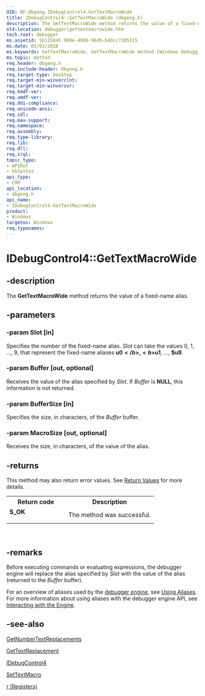 ```yaml
---
UID: NF:dbgeng.IDebugControl4.GetTextMacroWide
title: IDebugControl4::GetTextMacroWide (dbgeng.h)
description: The GetTextMacroWide method returns the value of a fixed-name alias.
old-location: debugger\gettextmacrowide.htm
tech.root: debugger
ms.assetid: 5b125041-969e-49bb-96d5-b40cc7285315
ms.date: 05/03/2018
ms.keywords: GetTextMacroWide, GetTextMacroWide method [Windows Debugging], GetTextMacroWide method [Windows Debugging],IDebugControl4 interface, IDebugControl4 interface [Windows Debugging],GetTextMacroWide method, IDebugControl4.GetTextMacroWide, IDebugControl4::GetTextMacroWide, dbgeng/IDebugControl4::GetTextMacroWide, debugger.gettextmacrowide
ms.topic: method
req.header: dbgeng.h
req.include-header: Dbgeng.h
req.target-type: Desktop
req.target-min-winverclnt: 
req.target-min-winversvr: 
req.kmdf-ver: 
req.umdf-ver: 
req.ddi-compliance: 
req.unicode-ansi: 
req.idl: 
req.max-support: 
req.namespace: 
req.assembly: 
req.type-library: 
req.lib: 
req.dll: 
req.irql: 
topic_type:
- APIRef
- kbSyntax
api_type:
- COM
api_location:
- dbgeng.h
api_name:
- IDebugControl4.GetTextMacroWide
product:
- Windows
targetos: Windows
req.typenames: 
---
```


# IDebugControl4::GetTextMacroWide


## -description


The <b>GetTextMacroWide</b> method returns the value of a fixed-name alias.


## -parameters




### -param Slot [in]

Specifies the number of the fixed-name alias.  <i>Slot</i> can take the values 0, 1, ..., 9, that represent the fixed-name aliases <b>$u0</b>, <b>$u1</b>, ..., <b>$u9</b>.


### -param Buffer [out, optional]

Receives the value of the alias specified by <i>Slot</i>.  If <i>Buffer</i> is <b>NULL</b>, this information is not returned.


### -param BufferSize [in]

Specifies the size, in characters, of the <i>Buffer</i> buffer.


### -param MacroSize [out, optional]

Receives the size, in characters, of the value of the alias.


## -returns



This method may also return error values.  See <a href="https://docs.microsoft.com/windows-hardware/drivers/debugger/hresult-values">Return Values</a> for more details.

<table>
<tr>
<th>Return code</th>
<th>Description</th>
</tr>
<tr>
<td width="40%">
<dl>
<dt><b>S_OK</b></dt>
</dl>
</td>
<td width="60%">
The method was successful.

</td>
</tr>
</table>
 




## -remarks



Before executing commands or evaluating expressions, the debugger engine will replace the alias specified by <i>Slot</i> with the value of the alias (returned to the <i>Buffer</i> buffer).

For an overview of aliases used by the <a href="https://docs.microsoft.com/windows-hardware/drivers/debugger/introduction">debugger engine</a>, see <a href="https://docs.microsoft.com/windows-hardware/drivers/debugger/using-aliases">Using Aliases</a>.  For more information about using aliases with the debugger engine API, see <a href="https://docs.microsoft.com/windows-hardware/drivers/debugger/interacting-with-the-engine">Interacting with the Engine</a>.




## -see-also




<a href="https://docs.microsoft.com/windows-hardware/drivers/ddi/content/dbgeng/nf-dbgeng-idebugcontrol3-getnumbertextreplacements">GetNumberTextReplacements</a>



<a href="https://docs.microsoft.com/windows-hardware/drivers/ddi/content/dbgeng/nf-dbgeng-idebugcontrol3-gettextreplacement">GetTextReplacement</a>



<a href="https://docs.microsoft.com/windows-hardware/drivers/ddi/content/dbgeng/nn-dbgeng-idebugcontrol4">IDebugControl4</a>



<a href="https://docs.microsoft.com/windows-hardware/drivers/ddi/content/dbgeng/nf-dbgeng-idebugcontrol3-settextmacro">SetTextMacro</a>



<a href="https://docs.microsoft.com/windows-hardware/drivers/debugger/r--registers-">r (Registers)</a>
 

 

